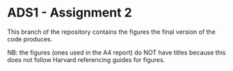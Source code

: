# ADS1 - Assignment 2

This branch of the repository contains the figures the final version of the code produces.

NB: the figures (ones used in the A4 report) do NOT have titles because this does not follow Harvard referencing guides for figures. 
